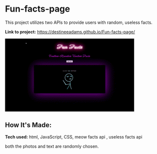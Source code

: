 # Fun-facts-page

This project utilizes two APIs to provide users with random, useless facts.

**Link to project:** https://destineeadams.github.io/Fun-facts-page/

![demo gif](https://github.com/DestineeAdams/portfolio-Website/blob/main/files/RandomFunFacts.gif?raw=true)

## How It's Made:

**Tech used:** html, JavaScript, CSS, meow facts api , useless facts api

both the photos and text are randomly chosen.
